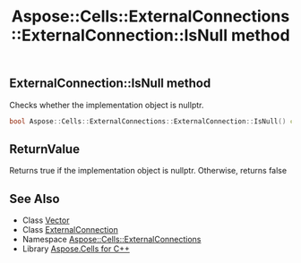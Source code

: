 ﻿---
title: Aspose::Cells::ExternalConnections::ExternalConnection::IsNull method
linktitle: IsNull
second_title: Aspose.Cells for C++ API Reference
description: 'Aspose::Cells::ExternalConnections::ExternalConnection::IsNull method. Checks whether the implementation object is nullptr in C++.'
type: docs
weight: 500
url: /cpp/aspose.cells.externalconnections/externalconnection/isnull/
---
## ExternalConnection::IsNull method


Checks whether the implementation object is nullptr.

```cpp
bool Aspose::Cells::ExternalConnections::ExternalConnection::IsNull() const
```


## ReturnValue

Returns true if the implementation object is nullptr. Otherwise, returns false

## See Also

* Class [Vector](../../../aspose.cells/vector/)
* Class [ExternalConnection](../)
* Namespace [Aspose::Cells::ExternalConnections](../../)
* Library [Aspose.Cells for C++](../../../)
